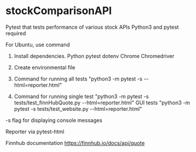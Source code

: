 # stockComparisonAPI
Pytest that tests performance of various stock APIs
Python3 and pytest required

For Ubuntu, use command
1) Install dependencies.
Python
pytest
dotenv
Chrome
Chromedriver

2) Create environmental file

3) Command for running all tests
"python3 -m pytest -s --html=reporter.html"
4) Command for running single test
"python3 -m pytest -s tests/test_finnHubQuote.py --html=reporter.html"
GUI tests
"python3 -m pytest -s tests/test_website.py --html=reporter.html"

-s flag for displaying console messages

Reporter via pytest-html

Finnhub documentation
https://finnhub.io/docs/api/quote